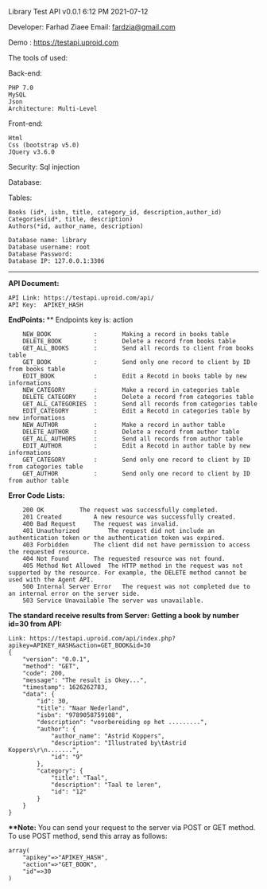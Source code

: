 Library Test API v0.0.1
6:12 PM 2021-07-12

Developer: Farhad Ziaee
Email: fardzia@gmail.com

Demo : https://testapi.uproid.com

The tools of used:

  Back-end:

    PHP 7.0
    MySQL
    Json
    Architecture: Multi-Level
    
  Front-end:
  
    Html
    Css (bootstrap v5.0)
    JQuery v3.6.0

Security: Sql injection
	

Database:
	
  Tables:
  
    Books (id*, isbn, title, category_id, description,author_id)
    Categories(id*, title, description)
    Authors(*id, author_name, description)

	Database name: library
	Database username: root
	Database Password: 
	Database IP: 127.0.0.1:3306
-------------------------------------------------
<b>API Document:</b>

    API Link: https://testapi.uproid.com/api/
    API Key:  APIKEY_HASH

<b>EndPoints: </b> 
** Endpoints key is: action

        NEW_BOOK			:		Making a record in books table
        DELETE_BOOK			:		Delete a record from books table
        GET_ALL_BOOKS		:		Send all records to client from books table
        GET_BOOK			:		Send only one record to client by ID from books table
        EDIT_BOOK			:		Edit a Recotd in books table by new informations
        NEW_CATEGORY		:		Make a record in categories table
        DELETE_CATEGORY		:		Delete a record from categories table
        GET_ALL_CATEGORIES	:		Send all records from categories table
        EDIT_CATEGORY		:		Edit a Recotd in categories table by new informations            
        NEW_AUTHOR			:		Make a record in author table
        DELETE_AUTHOR		:		Delete a record from author table
        GET_ALL_AUTHORS		:		Send all records from author table
        EDIT_AUTHOR			:		Edit a Recotd in author table by new informations  
        GET_CATEGORY		:		Send only one record to client by ID from categories table
        GET_AUTHOR          :		Send only one record to client by ID from author table

<b>Error Code Lists:</b>

        200	OK			The request was successfully completed.
        201	Created			A new resource was successfully created.
        400	Bad Request		The request was invalid.
        401	Unauthorized		The request did not include an authentication token or the authentication token was expired.
        403	Forbidden		The client did not have permission to access the requested resource.
        404	Not Found		The requested resource was not found.
        405	Method Not Allowed	The HTTP method in the request was not supported by the resource. For example, the DELETE method cannot be used with the Agent API.
        500	Internal Server Error	The request was not completed due to an internal error on the server side.
        503	Service Unavailable	The server was unavailable.

<b>The standard receive results from Server:</b>
    <b>Getting a book by number id=30 from API:</b>

    Link: https://testapi.uproid.com/api/index.php?apikey=APIKEY_HASH&action=GET_BOOK&id=30
    {
        "version": "0.0.1",
        "method": "GET",
        "code": 200,
        "message": "The result is Okey...",
        "timestamp": 1626262783,
        "data": {
            "id": 30,
            "title": "Naar Nederland",
            "isbn": "9789058759108",
            "description": "voorbereiding op het .........",
            "author": {
                "author_name": "Astrid Koppers",
                "description": "Illustrated by\tAstrid Koppers\r\n.......",
                "id": "9"
            },
            "category": {
                "title": "Taal",
                "description": "Taal te leren",
                "id": "12"
            }
        }
    }  

<b>**Note:</b> You can send your request to the server via POST or GET method. To use POST method, send this array as follows:

    array(
        "apikey"=>"APIKEY_HASH",
        "action"=>"GET_BOOK",
        "id"=>30
    )

    

	
